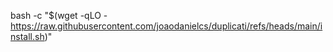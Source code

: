 bash -c "$(wget -qLO - https://raw.githubusercontent.com/joaodanielcs/duplicati/refs/heads/main/install.sh)"

